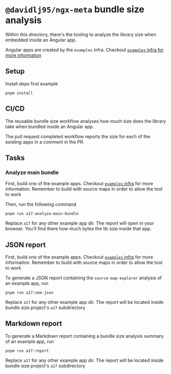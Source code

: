 # `@davidlj95/ngx-meta` bundle size analysis

Within this directory, there's the tooling to analyze the library size when embedded inside an Angular app.

Angular apps are created by the `examples` infra. Checkout [`examples` infra for more information][examples-infra]

[examples-infra]: ../examples

## Setup

Install deps first example

```shell
pnpm install
```

## CI/CD

The reusable bundle size workflow analyses how much size does the library take when bundled inside an Angular app.

The pull request completed workflow reports the size for each of the existing apps in a comment in the PR.

## Tasks

### Analyze main bundle

First, build one of the example apps. Checkout [`examples` infra][examples-infra] for more information. Remember to build with source maps in order to allow the tool to work

Then, run the following command

```shell
pnpm run a17:analyze-main-bundle
```

Replace `a17` for any other example app dir. The report will open in your browser. You'll find there how much bytes the lib size inside that app.

## JSON report

First, build one of the example apps. Checkout [`examples` infra][examples-infra] for more information. Remember to build with source maps in order to allow the tool to work

To generate a JSON report containing the `source-map-explorer` analysis of an example app, run

```shell
pnpm run a17:sme-json
```

Replace `a17` for any other example app dir. The report will be located inside bundle size project's `a17` subdirectory

## Markdown report

To generate a Markdown report containing a bundle size analysis summary of an example app, run

```shell
pnpm run a17:report
```

Replace `a17` for any other example app dir. The report will be located inside bundle size project's `a17` subdirectory
